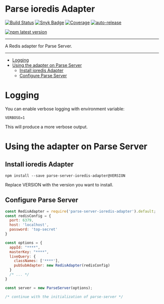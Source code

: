 # Parse ioredis Adapter

[![Build Status](https://github.com/mammutmedia/parse-server-ioredis-adapter/workflows/ci/badge.svg?branch=master)](https://github.com/mammutmedia/parse-server-ioredis-adapter/actions?query=workflow%3Aci+branch%3Amaster)
[![Snyk Badge](https://snyk.io/test/github/mammutmedia/parse-server-ioredis-adapter/badge.svg)](https://snyk.io/test/github/mammutmedia/parse-server-ioredis-adapter)
[![Coverage](https://img.shields.io/codecov/c/github/mammutmedia/parse-server-ioredis-adapter/master.svg)](https://codecov.io/gh/mammutmedia/parse-server-ioredis-adapter?branch=master)
[![auto-release](https://img.shields.io/badge/%F0%9F%9A%80-auto--release-9e34eb.svg)](https://github.com/mammutmedia/parse-server-ioredis-adapter/releases)

[![npm latest version](https://img.shields.io/npm/v/parse-server-ioredis-adapter)](https://www.npmjs.com/package/parse-server-ioredis-adapter)

---

A Redis adapter for Parse Server. 

---

- [Logging](#logging)
- [Using the adapter on Parse Server](#Using-the-adapter-on-Parse-Server)
  - [Install ioredis Adapter](#Install-ioredis-Adapter)
  - [Configure Parse Server](#configure-parse-server)


# Logging

You can enable verbose logging with environment variable:

```
VERBOSE=1
```

This will produce a more verbose output.

# Using the adapter on Parse Server

## Install ioredis Adapter

```
npm install --save parse-server-ioredis-adapter@VERSION
```

Replace VERSION with the version you want to install.

## Configure Parse Server

```js
const RedisAdapter = require('parse-server-ioredis-adapter').default;
const redisConfig = {
  port: 6379,
  host: 'localhost',
  password: 'top-secret'
}

const options = {
  appId: "****",
  masterKey: "****",
  liveQuery: {
    classNames: ['****'],
    pubSubAdapter: new RedisAdapter(redisConfig)
  }
  /* ... */ 
}

const server = new ParseServer(options);

/* continue with the initialization of parse-server */
```